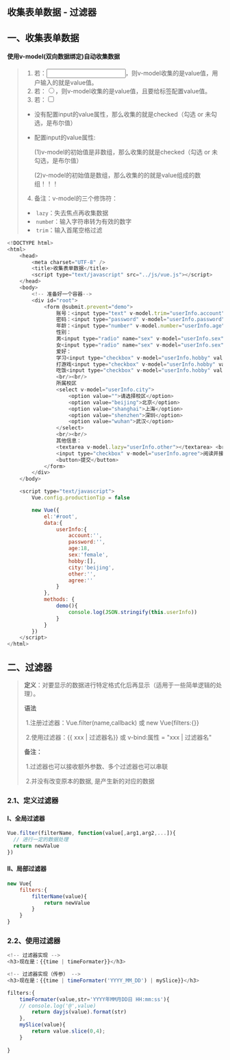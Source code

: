 ## 收集表单数据 - 过滤器

## 一、收集表单数据

#### 使用v-model(双向数据绑定)自动收集数据

> 1. 若：<input type="text"/>，则v-model收集的是value值，用户输入的就是value值。
>2. 若：<input type="radio"/>，则v-model收集的是value值，且要给标签配置value值。
> 3. 若：<input type="checkbox"/>
> 
> - 没有配置input的value属性，那么收集的就是checked（勾选 or 未勾选，是布尔值）
> 
> - 配置input的value属性:
> 
>   (1)v-model的初始值是非数组，那么收集的就是checked（勾选 or 未勾选，是布尔值）
>
>   (2)v-model的初始值是数组，那么收集的的就是value组成的数组！！！
> 
> 4. 备注：v-model的三个修饰符：
> 
> - ​	`lazy`：失去焦点再收集数据
> - ​	`numbe`r：输入字符串转为有效的数字
> - ​	`trim`：输入首尾空格过滤

```js
<!DOCTYPE html>
<html>
	<head>
		<meta charset="UTF-8" />
		<title>收集表单数据</title>
		<script type="text/javascript" src="../js/vue.js"></script>
	</head>
	<body>
		<!-- 准备好一个容器-->
		<div id="root">
			<form @submit.prevent="demo">
				账号：<input type="text" v-model.trim="userInfo.account"> <br/><br/>
				密码：<input type="password" v-model="userInfo.password"> <br/><br/>
				年龄：<input type="number" v-model.number="userInfo.age"> <br/><br/>
				性别：
				男<input type="radio" name="sex" v-model="userInfo.sex" value="male">
				女<input type="radio" name="sex" v-model="userInfo.sex" value="female"> <br/><br/>
				爱好：
				学习<input type="checkbox" v-model="userInfo.hobby" value="study">
				打游戏<input type="checkbox" v-model="userInfo.hobby" value="game">
				吃饭<input type="checkbox" v-model="userInfo.hobby" value="eat">
				<br/><br/>
				所属校区
				<select v-model="userInfo.city">
					<option value="">请选择校区</option>
					<option value="beijing">北京</option>
					<option value="shanghai">上海</option>
					<option value="shenzhen">深圳</option>
					<option value="wuhan">武汉</option>
				</select>
				<br/><br/>
				其他信息：
				<textarea v-model.lazy="userInfo.other"></textarea> <br/><br/>
				<input type="checkbox" v-model="userInfo.agree">阅读并接受<a href="http://www.atguigu.com">《用户协议》</a>
				<button>提交</button>
			</form>
		</div>
	</body>

	<script type="text/javascript">
		Vue.config.productionTip = false

		new Vue({
			el:'#root',
			data:{
				userInfo:{
					account:'',
					password:'',
					age:18,
					sex:'female',
					hobby:[],
					city:'beijing',
					other:'',
					agree:''
				}
			},
			methods: {
				demo(){
					console.log(JSON.stringify(this.userInfo))
				}
			}
		})
	</script>
</html>
```

## 二、过滤器

> **定义**：对要显示的数据进行特定格式化后再显示（适用于一些简单逻辑的处理）。
>
> **语法**
>
> ​	1.注册过滤器：Vue.filter(name,callback) 或 new Vue{filters:{}}
>
> ​	2.使用过滤器：{{ xxx | 过滤器名}}  或  v-bind:属性 = "xxx | 过滤器名"
>
> **备注：**
>
> ​	1.过滤器也可以接收额外参数、多个过滤器也可以串联
>
> ​	2.并没有改变原本的数据, 是产生新的对应的数据

### 2.1、定义过滤器

#### Ⅰ、全局过滤器

```js
Vue.filter(filterName, function(value[,arg1,arg2,...]){
  // 进行一定的数据处理
  return newValue
})
```

#### Ⅱ、局部过滤器

```js
new Vue{
	filters:{
		filterName(value){
			return newValue
		}
	}
}
```

### 2.2、使用过滤器

```js
<!-- 过滤器实现 -->
<h3>现在是：{{time | timeFormater}}</h3>

<!-- 过滤器实现（传参） -->
<h3>现在是：{{time | timeFormater('YYYY_MM_DD') | mySlice}}</h3>
```

```js
filters:{
    timeFormater(value,str='YYYY年MM月DD日 HH:mm:ss'){
    // console.log('@',value)
        return dayjs(value).format(str)
    },
    mySlice(value){
        return value.slice(0,4);
    }
   
}
```

